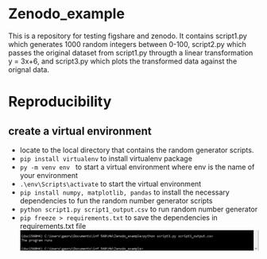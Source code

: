 # Zenodo_example
This is a repository for testing figshare and zenodo. It contains script1.py which generates 1000 random integers between 0-100, script2.py which passes the original dataset from script1.py througth a linear transformation y = 3x+6, and script3.py which plots the transformed data against the orignal data. 

# Reproducibility  
## create a virtual environment  
* locate to the local directory that contains the random generator scripts. 
* `pip install virtualenv` to install virtualenv package  
* `py -m venv env ` to start a virtual environment where env is the name of your environment  
* `.\env\Scripts\activate` to start the virtual environment 
* `pip install numpy, matplotlib, pandas` to install the necessary dependencies to fun the random number generator scripts  
* `python script1.py script1_output.csv` to run random number generator  
* `pip freeze > requirements.txt` to save the dependencies in requirements.txt file  
![screenshot](venv_screenshot.JPG)